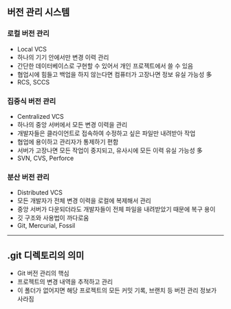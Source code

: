 ## 버전 관리 시스템
### 로컬 버전 관리
- Local VCS
- 하나의 기기 안에서만 변경 이력 관리
- 간단한 데이터베이스로 구현할 수 있어서 개인 프로젝트에서 쓸 수 있음
- 협업시에 힘들고 백업을 하지 않는다면 컴퓨터가 고장나면 정보 유실 가능성 多
- RCS, SCCS

### 집중식 버전 관리
- Centralized VCS
- 하나의 중앙 서버에서 모든 변경 이력을 관리
- 개발자들은 클라이언트로 접속하여 수정하고 싶은 파일만 내려받아 작업
- 협업에 용이하고 관리자가 통제하기 편함
- 서버가 고장나면 모든 작업이 중지되고, 유사시에 모든 이력 유실 가능성 多 
- SVN, CVS, Perforce

### 분산 버전 관리
- Distributed VCS
- 모든 개발자가 전체 변경 이력을 로컬에 복제해서 관리
- 중앙 서버가 다운되더라도 개발자들이 전체 파일을 내려받았기 때문에 복구 용이
- 깃 구조와 사용법이 까다로움
- Git, Mercurial, Fossil

---
## .git 디렉토리의 의미
- Git 버전 관리의 핵심
- 프로젝트의 변경 내역을 추적하고 관리
- 이 폴더가 없어지면 해당 프로젝트의 모든 커밋 기록, 브랜치 등 버전 관리 정보가 사라짐


